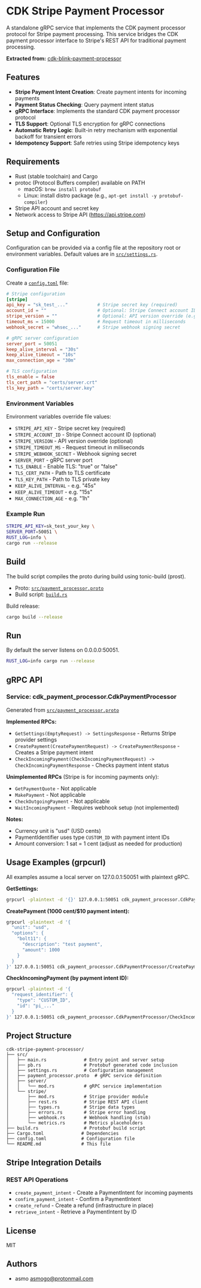 # CDK Stripe Payment Processor

A standalone gRPC service that implements the CDK payment processor protocol for Stripe payment processing. This service bridges the CDK payment processor interface to Stripe's REST API for traditional payment processing.

**Extracted from:** [cdk-blink-payment-processor](https://github.com/asmogo/cdk-blink-payment-processor)

## Features

- **Stripe Payment Intent Creation**: Create payment intents for incoming payments
- **Payment Status Checking**: Query payment intent status
- **gRPC Interface**: Implements the standard CDK payment processor protocol
- **TLS Support**: Optional TLS encryption for gRPC connections
- **Automatic Retry Logic**: Built-in retry mechanism with exponential backoff for transient errors
- **Idempotency Support**: Safe retries using Stripe idempotency keys

## Requirements

- Rust (stable toolchain) and Cargo
- protoc (Protocol Buffers compiler) available on PATH
  - macOS: `brew install protobuf`
  - Linux: install distro package (e.g., `apt-get install -y protobuf-compiler`)
- Stripe API account and secret key
- Network access to Stripe API (https://api.stripe.com)

## Setup and Configuration

Configuration can be provided via a config file at the repository root or environment variables. Default values are in [`src/settings.rs`](src/settings.rs).

### Configuration File

Create a [`config.toml`](config.toml) file:

```toml
# Stripe configuration
[stripe]
api_key = "sk_test_..."           # Stripe secret key (required)
account_id = ""                   # Optional: Stripe Connect account ID
stripe_version = ""               # Optional: API version override (e.g., "2023-10-16")
timeout_ms = 15000                # Request timeout in milliseconds
webhook_secret = "whsec_..."      # Stripe webhook signing secret

# gRPC server configuration
server_port = 50051
keep_alive_interval = "30s"
keep_alive_timeout = "10s"
max_connection_age = "30m"

# TLS configuration
tls_enable = false
tls_cert_path = "certs/server.crt"
tls_key_path = "certs/server.key"
```

### Environment Variables

Environment variables override file values:

- `STRIPE_API_KEY` - Stripe secret key (required)
- `STRIPE_ACCOUNT_ID` - Stripe Connect account ID (optional)
- `STRIPE_VERSION` - API version override (optional)
- `STRIPE_TIMEOUT_MS` - Request timeout in milliseconds
- `STRIPE_WEBHOOK_SECRET` - Webhook signing secret
- `SERVER_PORT` - gRPC server port
- `TLS_ENABLE` - Enable TLS: "true" or "false"
- `TLS_CERT_PATH` - Path to TLS certificate
- `TLS_KEY_PATH` - Path to TLS private key
- `KEEP_ALIVE_INTERVAL` - e.g. "45s"
- `KEEP_ALIVE_TIMEOUT` - e.g. "15s"
- `MAX_CONNECTION_AGE` - e.g. "1h"

### Example Run

```bash
STRIPE_API_KEY=sk_test_your_key \
SERVER_PORT=50051 \
RUST_LOG=info \
cargo run --release
```

## Build

The build script compiles the proto during build using tonic-build (prost).

- Proto: [`src/payment_processor.proto`](src/payment_processor.proto)
- Build script: [`build.rs`](build.rs)

Build release:
```bash
cargo build --release
```

## Run

By default the server listens on 0.0.0.0:50051.

```bash
RUST_LOG=info cargo run --release
```

## gRPC API

### Service: cdk_payment_processor.CdkPaymentProcessor

Generated from [`src/payment_processor.proto`](src/payment_processor.proto)

**Implemented RPCs:**
- `GetSettings(EmptyRequest) -> SettingsResponse` - Returns Stripe provider settings
- `CreatePayment(CreatePaymentRequest) -> CreatePaymentResponse` - Creates a Stripe payment intent
- `CheckIncomingPayment(CheckIncomingPaymentRequest) -> CheckIncomingPaymentResponse` - Checks payment intent status

**Unimplemented RPCs** (Stripe is for incoming payments only):
- `GetPaymentQuote` - Not applicable
- `MakePayment` - Not applicable
- `CheckOutgoingPayment` - Not applicable
- `WaitIncomingPayment` - Requires webhook setup (not implemented)

**Notes:**
- Currency unit is "usd" (USD cents)
- PaymentIdentifier uses type `CUSTOM_ID` with payment intent IDs
- Amount conversion: 1 sat = 1 cent (adjust as needed for production)

## Usage Examples (grpcurl)

All examples assume a local server on 127.0.0.1:50051 with plaintext gRPC.

**GetSettings:**
```bash
grpcurl -plaintext -d '{}' 127.0.0.1:50051 cdk_payment_processor.CdkPaymentProcessor/GetSettings
```

**CreatePayment (1000 cent/$10 payment intent):**
```bash
grpcurl -plaintext -d '{
  "unit": "usd",
  "options": { 
    "bolt11": { 
      "description": "test payment", 
      "amount": 1000
    } 
  }
}' 127.0.0.1:50051 cdk_payment_processor.CdkPaymentProcessor/CreatePayment
```

**CheckIncomingPayment (by payment intent ID):**
```bash
grpcurl -plaintext -d '{
  "request_identifier": { 
    "type": "CUSTOM_ID", 
    "id": "pi_..." 
  }
}' 127.0.0.1:50051 cdk_payment_processor.CdkPaymentProcessor/CheckIncomingPayment
```

## Project Structure

```
cdk-stripe-payment-processor/
├── src/
│   ├── main.rs              # Entry point and server setup
│   ├── pb.rs                # Protobuf generated code inclusion
│   ├── settings.rs          # Configuration management
│   ├── payment_processor.proto  # gRPC service definition
│   ├── server/
│   │   └── mod.rs           # gRPC service implementation
│   └── stripe/
│       ├── mod.rs           # Stripe provider module
│       ├── rest.rs          # Stripe REST API client
│       ├── types.rs         # Stripe data types
│       ├── errors.rs        # Stripe error handling
│       ├── webhook.rs       # Webhook handling (stub)
│       └── metrics.rs       # Metrics placeholders
├── build.rs                 # Protobuf build script
├── Cargo.toml              # Dependencies
├── config.toml             # Configuration file
└── README.md               # This file
```

## Stripe Integration Details

### REST API Operations

- `create_payment_intent` - Create a PaymentIntent for incoming payments
- `confirm_payment_intent` - Confirm a PaymentIntent
- `create_refund` - Create a refund (infrastructure in place)
- `retrieve_intent` - Retrieve a PaymentIntent by ID

## License

MIT

## Authors

- asmo <asmogo@protonmail.com>